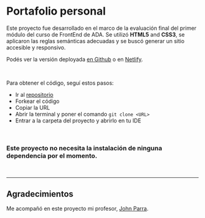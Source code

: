 # Portafolio personal

Este proyecto fue desarrollado en el marco de la evaluación final del primer módulo del curso de FrontEnd de ADA. Se utilizó **HTML5** and **CSS3**, se aplicaron las reglas semánticas adecuadas y se buscó generar un sitio accesible y responsivo. 

Podés ver la versión deployada [en Github](https://prinsepunk.github.io/portafolio/) o en [Netlify]().

<br>

Para obtener el código, seguí estos pasos:

- Ir al [repositorio](https://github.com/prinsepunk/portafolio)
- Forkear el código
- Copiar la URL
- Abrir la terminal y poner el comando 
```git clone <URL>```
- Entrar a la carpeta del proyecto y abrirlo en tu IDE

<br>

### Este proyecto no necesita la instalación de ninguna dependencia por el momento. 

<br>



***

## Agradecimientos

Me acompañó en este proyecto mi profesor, [John Parra](https://github.com/Jonhks).
